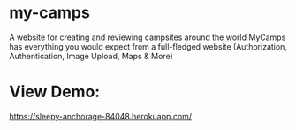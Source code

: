 # my-camps 
A website for creating and reviewing campsites around the world 
MyCamps has everything you would expect from a full-fledged website (Authorization, Authentication, Image Upload, Maps & More) 
# View Demo: 
https://sleepy-anchorage-84048.herokuapp.com/
